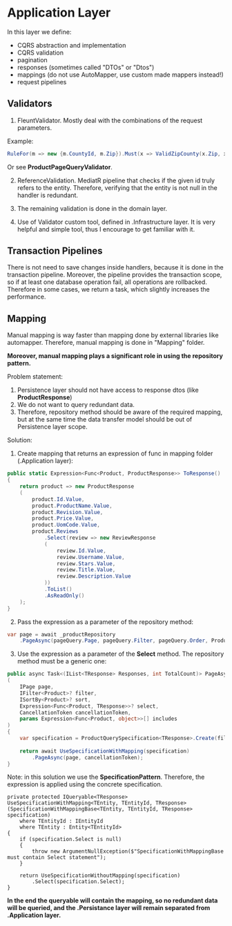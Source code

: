 ﻿# Application Layer

In this layer we define: 

- CQRS abstraction and implementation
- CQRS validation
- pagination
- responses (sometimes called "DTOs" or "Dtos")
- mappings (do not use AutoMapper, use custom made mappers instead!)
- request pipelines

## Validators

1. FleuntValidator. Mostly deal with the combinations of the request parameters. 

Example:
```csharp
RuleFor(m => new {m.CountyId, m.Zip}).Must(x => ValidZipCounty(x.Zip, x.CountyId))
```

Or see **ProductPageQueryValidator**.

2. ReferenceValidation. MediatR pipeline that checks if the given id truly refers to the entity.
	Therefore, verifying that the entity is not null in the handler is redundant.

3. The remaining validation is done in the domain layer.

4. Use of Validator custom tool, defined in .Infrastructure layer. It is very helpful and simple tool, thus I encourage to get familiar with it.

## Transaction Pipelines

There is not need to save changes inside handlers, because it is done in the transaction pipeline.
Moreover, the pipeline provides the transaction scope, so if at least one database operation fail, all operations are rollbacked.
Therefore in some cases, we return a task, which slightly increases the performance.

## Mapping 

Manual mapping is way faster than mapping done by external libraries like automapper. Therefore, manual mapping
is done in "Mapping" folder.

**Moreover, manual mapping plays a significant role in using the repository pattern.**

Problem statement: 
1. Persistence layer should not have access to response dtos (like **ProductResponse**)
2. We do not want to query redundant data.
3. Therefore, repository method should be aware of the required mapping, but at the same time the data transfer model should be out of Persistence layer scope.

Solution:
1. Create mapping that returns an expression of func in mapping folder (.Application layer):

```csharp
public static Expression<Func<Product, ProductResponse>> ToResponse()
{
    return product => new ProductResponse
    (
        product.Id.Value,
        product.ProductName.Value,
        product.Revision.Value,
        product.Price.Value,
        product.UomCode.Value,
        product.Reviews
            .Select(review => new ReviewResponse
            (
                review.Id.Value,
                review.Username.Value,
                review.Stars.Value,
                review.Title.Value,
                review.Description.Value
            ))
            .ToList()
            .AsReadOnly()
    );
}
```

2. Pass the expression as a parameter of the repository method:

```csharp
var page = await _productRepository
    .PageAsync(pageQuery.Page, pageQuery.Filter, pageQuery.Order, ProductMapping.ToResponse(), cancellationToken);
```

3. Use the expression as a parameter of the **Select** method. The repository method must be a generic one:

```csharp
public async Task<(IList<TResponse> Responses, int TotalCount)> PageAsync<TResponse>
(
    IPage page, 
    IFilter<Product>? filter, 
    ISortBy<Product>? sort, 
    Expression<Func<Product, TResponse>>? select, 
    CancellationToken cancellationToken, 
    params Expression<Func<Product, object>>[] includes
)
{
    var specification = ProductQuerySpecification<TResponse>.Create(filter, sort, select, includes);
        
    return await UseSpecificationWithMapping(specification)
        .PageAsync(page, cancellationToken);
}
```

Note: in this solution we use the **SpecificationPattern**. Therefore, the expression is applied using the concrete specification.

```charp
private protected IQueryable<TResponse> UseSpecificationWithMapping<TEntity, TEntityId, TResponse>(SpecificationWithMappingBase<TEntity, TEntityId, TResponse> specification)
    where TEntityId : IEntityId
    where TEntity : Entity<TEntityId>
{
    if (specification.Select is null)
    {
        throw new ArgumentNullException($"SpecificationWithMappingBase must contain Select statement");
    }

    return UseSpecificationWithoutMapping(specification)
        .Select(specification.Select);
}
```

**In the end the queryable will contain the mapping, so no redundant data will be queried, and the .Persistance layer will remain separated from .Application layer.**